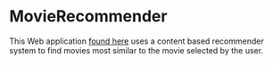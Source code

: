 # MovieRecommender
This Web application [found here](https://django-movie-recommender.herokuapp.com/) uses a content based recommender system to find movies most similar to the movie selected by the user.
